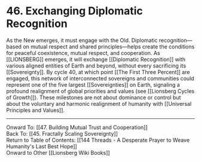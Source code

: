 # 46. Exchanging Diplomatic Recognition

As the New emerges, it must engage with the Old. Diplomatic recognition—based on mutual respect and shared principles—helps create the conditions for peaceful coexistence, mutual respect, and cooperation. As [[LIONSBERG]] emerges, it will exchange [[Diplomatic Recognition]] with various aligned entities of Earth and beyond, without every sacrificing its [[Sovereignty]]. By cycle 40, at which point [[The First Three Percent]] are engaged, this network of interconnected sovereigns and communities could represent one of the five largest [[Sovereignties]] on Earth, signaling a profound realignment of global priorities and values (see [[Lionsberg Cycles of Growth]]). These milestones are not about dominance or control but about the voluntary and harmonic realignment of humanity with [[Universal Principles and Values]].

____

Onward To: [[47. Building Mutual Trust and Cooperation]]  
Back To: [[45. Fractally Scaling Sovereignty]]  
Return to Table of Contents: [[144 Threads - A Desperate Prayer to Weave Humanity's Last Best Hope]]  
Onward to Other [[Lionsberg Wiki Books]]  
